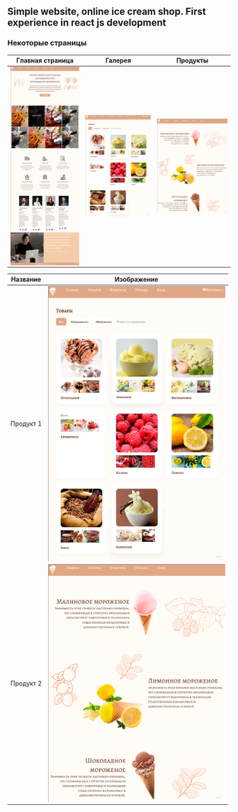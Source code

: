 
## Simple website, online ice cream shop. First experience in react js development
### Некоторые страницы

| Главная страница|Галерея|Продукты |
|:----------------:|:---------:|:----------------:|
|<img src="https://github.com/denisislamgaleevv/SimpleReactIceCreamSite/blob/master/Main.png" width="400" valign="top" > | <img src="https://github.com/denisislamgaleevv/SimpleReactIceCreamSite/blob/master/Gallery.png" width="400" valign="top"> | <img src="https://github.com/denisislamgaleevv/SimpleReactIceCreamSite/blob/master/Products.png" width="400" valign="top"> |
 



| Название | Изображение |
| -------- | ----------- |
| Продукт 1 | <img   width="400" src="https://github.com/denisislamgaleevv/SimpleReactIceCreamSite/blob/master/Gallery.png" valign="top"> |
| Продукт 2 | <img   width="400" src="https://github.com/denisislamgaleevv/SimpleReactIceCreamSite/blob/master/Products.png" valign="top"> |
 
